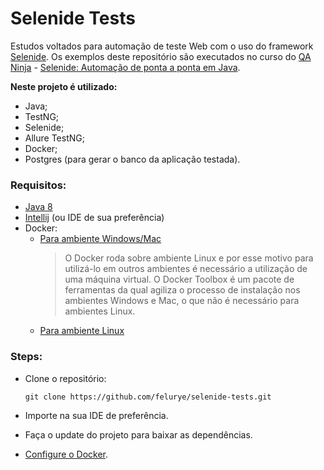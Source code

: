 # Selenide Tests

Estudos voltados para automação de teste Web com o uso do framework [Selenide](https://selenide.org/index.html). Os exemplos deste repositório são executados no curso do [QA Ninja](https://www.qaninja.com.br/) - [Selenide: Automação de ponta a ponta em Java](https://dojo.qaninja.com.br/curso/selenide-java/).

**Neste projeto é utilizado:**

* Java;
* TestNG;
* Selenide;
* Allure TestNG;
* Docker;
* Postgres (para gerar o banco da aplicação testada).

### Requisitos:

* [Java 8](https://www.oracle.com/br/java/technologies/javase/javase-jdk8-downloads.html)
* [Intellij](https://www.jetbrains.com/pt-br/idea/download/#section=windows) (ou IDE de sua preferência)
* Docker:
    * [Para ambiente Windows/Mac](https://github.com/docker/toolbox/releases)
      > O Docker roda sobre ambiente Linux e por esse motivo para utilizá-lo em outros ambientes é necessário a utilização de uma máquina virtual.
      O Docker Toolbox é um pacote de ferramentas da qual agiliza o processo de instalação nos ambientes Windows e Mac, o que não é necessário para 
      ambientes Linux.
    * [Para ambiente Linux](https://www.docker.com/get-started)

### Steps:

* Clone o repositório:
  
  ``git clone https://github.com/felurye/selenide-tests.git``

* Importe na sua IDE de preferência.

* Faça o update do projeto para baixar as dependências.

* [Configure o Docker](https://github.com/felurye/selenide-study/blob/master/notes/ConfigDocker.md).
